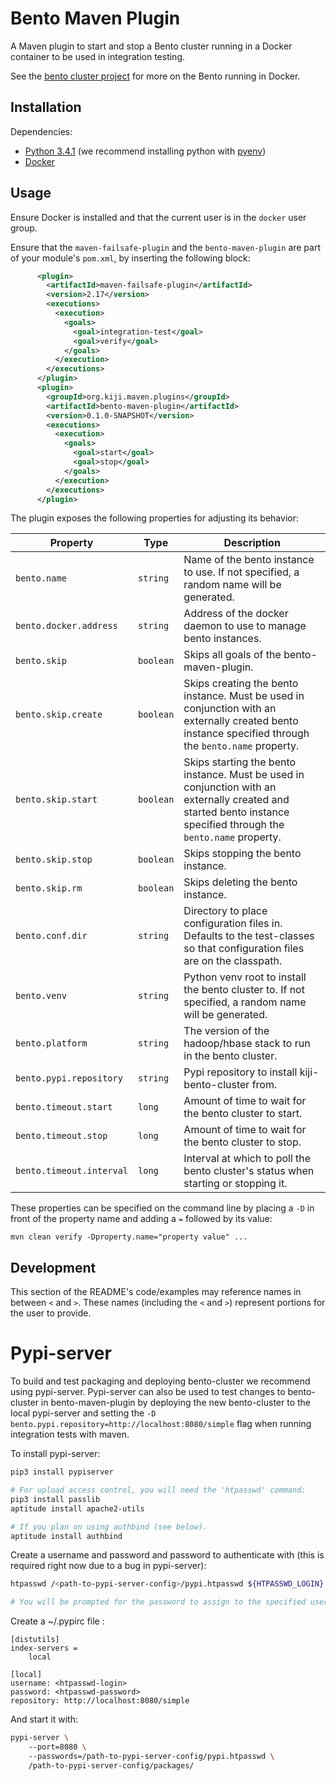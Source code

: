 Bento Maven Plugin
==================

A Maven plugin to start and stop a Bento cluster running in a Docker container to be used in integration testing.

See the [bento cluster project](https://github.com/kijiproject/bento-cluster) for more on the Bento running in Docker.

Installation
------------

Dependencies:

- [Python 3.4.1](https://www.python.org) (we recommend installing python with
  [pyenv](https://github.com/yyuu/pyenv))
- [Docker](https://www.docker.com)

Usage
-----

Ensure Docker is installed and that the current user is in the `docker` user group.

Ensure that the `maven-failsafe-plugin` and the `bento-maven-plugin` are part of your module's
`pom.xml`, by inserting the following block:
```xml
      <plugin>
        <artifactId>maven-failsafe-plugin</artifactId>
        <version>2.17</version>
        <executions>
          <execution>
            <goals>
              <goal>integration-test</goal>
              <goal>verify</goal>
            </goals>
          </execution>
        </executions>
      </plugin>
      <plugin>
        <groupId>org.kiji.maven.plugins</groupId>
        <artifactId>bento-maven-plugin</artifactId>
        <version>0.1.0-SNAPSHOT</version>
        <executions>
          <execution>
            <goals>
              <goal>start</goal>
              <goal>stop</goal>
            </goals>
          </execution>
        </executions>
      </plugin>
```


The plugin exposes the following properties for adjusting its behavior:

Property                 | Type      | Description
------------------------ | --------- | -----------
`bento.name`             | `string`  | Name of the bento instance to use. If not specified, a random name will be generated.
`bento.docker.address`   | `string`  | Address of the docker daemon to use to manage bento instances.
`bento.skip`             | `boolean` | Skips all goals of the bento-maven-plugin.
`bento.skip.create`      | `boolean` | Skips creating the bento instance. Must be used in conjunction with an externally created bento instance specified through the `bento.name` property.
`bento.skip.start`       | `boolean` | Skips starting the bento instance. Must be used in conjunction with an externally created and started bento instance specified through the `bento.name` property.
`bento.skip.stop`        | `boolean` | Skips stopping the bento instance.
`bento.skip.rm`          | `boolean` | Skips deleting the bento instance.
`bento.conf.dir`         | `string`  | Directory to place configuration files in. Defaults to the test-classes so that configuration files are on the classpath.
`bento.venv`             | `string`  | Python venv root to install the bento cluster to. If not specified, a random name will be generated.
`bento.platform`         | `string`  | The version of the hadoop/hbase stack to run in the bento cluster.
`bento.pypi.repository`  | `string`  | Pypi repository to install kiji-bento-cluster from.
`bento.timeout.start`    | `long`    | Amount of time to wait for the bento cluster to start.
`bento.timeout.stop`     | `long`    | Amount of time to wait for the bento cluster to stop.
`bento.timeout.interval` | `long`    | Interval at which to poll the bento cluster's status when starting or stopping it.


These properties can be specified on the command line by placing a `-D` in front of the property
name and adding a `=` followed by its value:

    mvn clean verify -Dproperty.name="property value" ...
    
    
Development
-----------

This section of the README's code/examples may reference names in between `<` and `>`. These names
(including the `<` and `>`) represent portions for the user to provide.

Pypi-server
===========

To build and test packaging and deploying bento-cluster we recommend using pypi-server. Pypi-server
can also be used to test changes to bento-cluster in bento-maven-plugin by deploying the new
bento-cluster to the local pypi-server and setting the
`-D bento.pypi.repository=http://localhost:8080/simple` flag when running integration tests with
maven.

To install pypi-server:

```bash
pip3 install pypiserver

# For upload access control, you will need the 'htpasswd' command:
pip3 install passlib
aptitude install apache2-utils

# If you plan on using authbind (see below).
aptitude install authbind
```

Create a username and password and password to authenticate with (this is required right now due to
a bug in pypi-server):

```bash
htpasswd /<path-to-pypi-server-config>/pypi.htpasswd ${HTPASSWD_LOGIN}

# You will be prompted for the password to assign to the specified username
```

Create a ~/.pypirc file :

    [distutils]
    index-servers =
        local

    [local]
    username: <htpasswd-login>
    password: <htpasswd-password>
    repository: http://localhost:8080/simple

And start it with:

```bash
pypi-server \
    --port=8080 \
    --passwords=/path-to-pypi-server-config/pypi.htpasswd \
    /path-to-pypi-server-config/packages/
```
